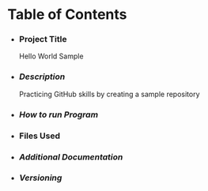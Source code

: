 # Table of Contents #
+ ### **Project Title**
  Hello World Sample
+ ### _Description_
  Practicing GitHub skills by creating a sample repository
+ ### ***How to run Program***
+ ### Files Used 
+ ### _Additional Documentation_
+ ### ***Versioning*** 
